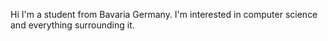 Hi I'm a student from Bavaria Germany. I'm interested in computer science and everything surrounding it. 
